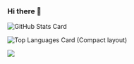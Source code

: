 ### Hi there 👋

![GitHub Stats Card](https://github-readme-stats.vercel.app/api?username=kanade-k-1228&show_icons=true&count_private=true)

![Top Languages Card (Compact layout)](https://github-readme-stats.vercel.app/api/top-langs/?username=kanade-k-1228&layout=compact)

![](https://github-profile-summary-cards.vercel.app/api/cards/profile-details?username=kanade-k-1228&theme=vue)
